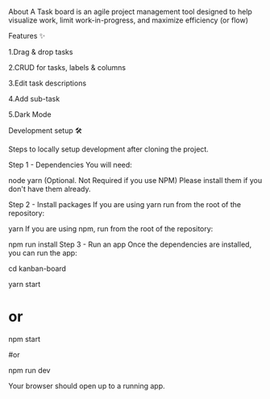 About
A Task board is an agile project management tool designed to help visualize work, limit work-in-progress, and maximize efficiency (or flow)


Features ✨

1.Drag & drop tasks

2.CRUD for tasks, labels & columns

3.Edit task descriptions

4.Add sub-task

5.Dark Mode

Development setup 🛠

Steps to locally setup development after cloning the project.

Step 1 - Dependencies
You will need:

node
yarn (Optional. Not Required if you use NPM)
Please install them if you don't have them already.

Step 2 - Install packages
If you are using yarn run from the root of the repository:

yarn
If you are using npm, run from the root of the repository:

npm run install
Step 3 - Run an app
Once the dependencies are installed, you can run the app:

cd kanban-board

yarn start

# or

npm start

#or

npm run dev

Your browser should open up to a running app.
